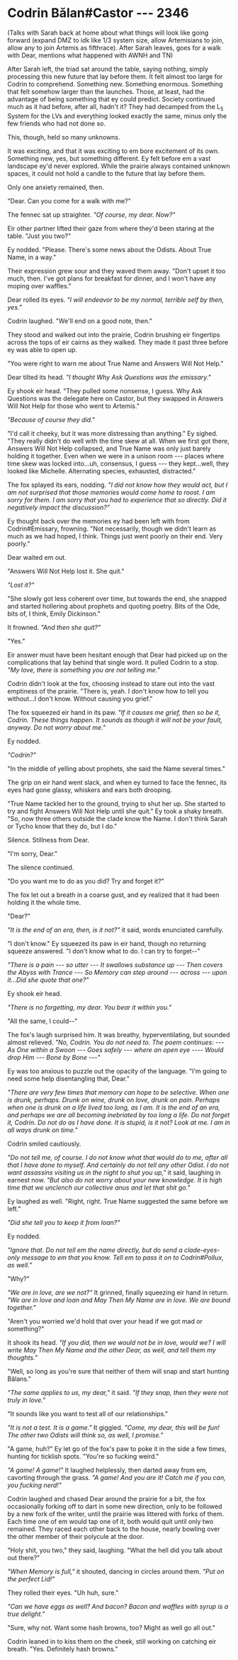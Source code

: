 # Codrin Bălan#Castor --- 2346

(Talks with Sarah back at home about what things will look like going forward (expand DMZ to idk like 1/3 system size, allow Artemisians to join, allow any to join Artemis as fifthrace). After Sarah leaves, goes for a walk with Dear, mentions what happened with AWNH and TN)

After Sarah left, the triad sat around the table, saying nothing, simply processing this new future that lay before them. It felt almost too large for Codrin to comprehend. Something new. Something enormous. Something that felt somehow larger than the launches. Those, at least, had the advantage of being something that ey could predict. Society continued much as it had before, after all, hadn't it? They had decamped from the L<sub>5</sub> System for the LVs and everything looked exactly the same, minus only the few friends who had not done so.

This, though, held so many unknowns.

It was exciting, and that it was exciting to em bore excitement of its own. Something new, yes, but something different. Ey felt before em a vast landscape ey'd never explored. While the prairie always contained unknown spaces, it could not hold a candle to the future that lay before them.

Only one anxiety remained, then.

"Dear. Can you come for a walk with me?"

The fennec sat up straighter. *"Of course, my dear. Now?"*

Eir other partner lifted their gaze from where they'd been staring at the table. "Just you two?"

Ey nodded. "Please. There's some news about the Odists. About True Name, in a way."

Their expression grew sour and they waved them away. "Don't upset it too much, then. I've got plans for breakfast for dinner, and I won't have any moping over waffles."

Dear rolled its eyes. *"I will endeavor to be my normal, terrible self by then, yes."*

Codrin laughed. "We'll end on a good note, then."

They stood and walked out into the prairie, Codrin brushing eir fingertips across the tops of eir cairns as they walked. They made it past three before ey was able to open up.

"You were right to warn me about True Name and Answers Will Not Help."

Dear tilted its head. *"I thought Why Ask Questions was the emissary."*

Ey shook eir head. "They pulled some nonsense, I guess. Why Ask Questions was the delegate here on Castor, but they swapped in Answers Will Not Help for those who went to Artemis."

*"Because of course they did."*

"I'd call it cheeky, but it was more distressing than anything." Ey sighed. "They really didn't do well with the time skew at all. When we first got there, Answers Will Not Help collapsed, and True Name was only just barely holding it together. Even when we were in a unison room --- places where time skew was locked into...uh, consensus, I guess --- they kept...well, they looked like Michelle. Alternating species, exhausted, distracted."

The fox splayed its ears, nodding. *"I did not know how they would act, but I am not surprised that those memories would come home to roost. I am sorry for them. I am sorry that you had to experience that so directly. Did it negatively impact the discussion?"*

Ey thought back over the memories ey had been left with from Codrin#Emissary, frowning. "Not necessarily, though we didn't learn as much as we had hoped, I think. Things just went poorly on their end. Very poorly."

Dear waited em out.

"Answers Will Not Help lost it. She quit."

*"Lost it?"*

"She slowly got less coherent over time, but towards the end, she snapped and started hollering about prophets and quoting poetry. Bits of the Ode, bits of, I think, Emily Dickinson."

It frowned. *"And then she quit?"*

"Yes."

Eir answer must have been hesitant enough that Dear had picked up on the complications that lay behind that single word. It pulled Codrin to a stop. *"My love, there is something you are not telling me."*

Codrin didn't look at the fox, choosing instead to stare out into the vast emptiness of the prairie. "There is, yeah. I don't know how to tell you without...I don't know. Without causing you grief."

The fox squeezed eir hand in its paw. *"If it causes me grief, then so be it, Codrin. These things happen. It sounds as though it will not be your fault, anyway. Do not worry about me."*

Ey nodded.

*"Codrin?"*

"In the middle of yelling about prophets, she said the Name several times."

The grip on eir hand went slack, and when ey turned to face the fennec, its eyes had gone glassy, whiskers and ears both drooping.

"True Name tackled her to the ground, trying to shut her up. She started to try and fight Answers Will Not Help until she quit." Ey took a shaky breath. "So, now three others outside the clade know the Name. I don't think Sarah or Tycho know that they do, but I do."

Silence. Stillness from Dear.

"I'm sorry, Dear."

The silence continued.

"Do you want me to do as you did? Try and forget it?"

The fox let out a breath in a coarse gust, and ey realized that it had been holding it the whole time.

"Dear?"

*"It is the end of an era, then, is it not?"* it said, words enunciated carefully.

"I don't know." Ey squeezed its paw in eir hand, though no returning squeeze answered. "I don't know what to do. I can try to forget--"

*"There is a pain --- so utter --- It swallows substance up --- Then covers the Abyss with Trance --- So Memory can step around --- across --- upon it...Did she quote that one?"*

Ey shook eir head.

*"There is no forgetting, my dear. You bear it within you."*

"All the same, I could--"

The fox's laugh surprised him. It was breathy, hyperventilating, but sounded almost relieved. *"No, Codrin. You do not need to. The poem continues: --- As One within a Swoon --- Goes safely --- where an open eye ---- Would drop Him --- Bone by Bone ---"*

Ey was too anxious to puzzle out the opacity of the language. "I'm going to need some help disentangling that, Dear."

*"There are very few times that memory can hope to be selective. When one is drunk, perhaps. Drunk on wine, drunk on love, drunk on pain. Perhaps when one is drunk on a life lived too long, as I am. It is the end of an era, and perhaps we are all becoming inebriated by too long a life. Do not forget it, Codrin. Do not do as I have done. It is stupid, is it not? Look at me. I am in all ways drunk on time."*

Codrin smiled cautiously.

*"Do not tell me, of course. I do not know what that would do to me, after all that I have done to myself. And certainly do not tell any other Odist. I do not want assassins visiting us in the night to shut you up,"* it said, laughing in earnest now. *"But also do not worry about your new knowledge. It is high time that we unclench our collective anus and let that shit go."*

Ey laughed as well. "Right, right. True Name suggested the same before we left."

*"Did she tell you to keep it from Ioan?"*

Ey nodded.

*"Ignore that. Do not tell em the name directly, but do send a clade-eyes-only message to em that you know. Tell em to pass it on to Codrin#Pollux, as well."*

"Why?"

*"We are in love, are we not?"* It grinned, finally squeezing eir hand in return. *"We are in love and Ioan and May Then My Name are in love. We are bound together."*

"Aren't you worried we'd hold that over your head if we got mad or something?"

It shook its head. *"If you did, then we would not be in love, would we? I will write May Then My Name and the other Dear, as well, and tell them my thoughts."*

"Well, so long as you're sure that neither of them will snap and start hunting Bălans."

*"The same applies to us, my dear,"* it said. *"If they snap, then they were not truly in love."*

"It sounds like you want to test all of our relationships."

*"It is not a test. It is a game."* It giggled. *"Come, my dear, this will be fun! The other two Odists will think so, as well, I promise."*

"A game, huh?" Ey let go of the fox's paw to poke it in the side a few times, hunting for ticklish spots. "You're so fucking weird."

*"A game! A game!"* It laughed helplessly, then darted away from em, cavorting through the grass. *"A game! And you are it! Catch me if you can, you fucking nerd!"*

Codrin laughed and chased Dear around the prairie for a bit, the fox occasionally forking off to dart in some new direction, only to be followed by a new fork of the writer, until the prairie was littered with forks of them. Each time one of em would tap one of it, both would quit until only two remained. They raced each other back to the house, nearly bowling over the other member of their polycule at the door.

"Holy shit, you two," they said, laughing. "What the hell did you talk about out there?"

*"When Memory is full,"* it shouted, dancing in circles around them. *"Put on the perfect Lid!"*

They rolled their eyes. "Uh huh, sure."

*"Can we have eggs as well? And bacon? Bacon and waffles with syrup is a true delight."*

"Sure, why not. Want some hash browns, too? Might as well go all out."

Codrin leaned in to kiss them on the cheek, still working on catching eir breath. "Yes. Definitely hash browns."
